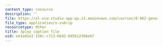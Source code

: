 ```yaml
---
content_type: resource
description: ''
file: https://ol-ocw-studio-app-qa.s3.amazonaws.com/courses/8-962-general-relativity-spring-2020/ee3a92e2156cc713b642b95b12306e67_OOmZkNa72t4.srt
file_type: application/x-subrip
resourcetype: Other
title: 3play caption file
uid: ee3a92e2-156c-c713-b642-b95b12306e67
---
```

